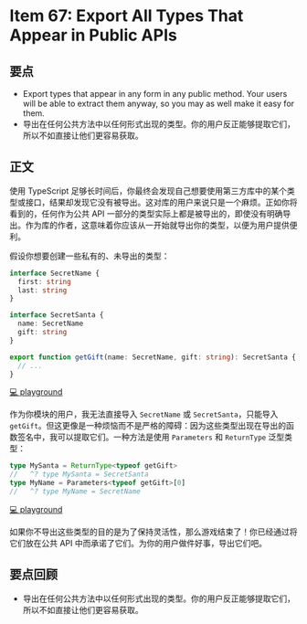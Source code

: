 # Item 67: Export All Types That Appear in Public APIs

## 要点

- Export types that appear in any form in any public method. Your users will be able to extract them anyway, so you may as well make it easy for them.
- 导出在任何公共方法中以任何形式出现的类型。你的用户反正能够提取它们，所以不如直接让他们更容易获取。

## 正文

使用 TypeScript 足够长时间后，你最终会发现自己想要使用第三方库中的某个类型或接口，结果却发现它没有被导出。这对库的用户来说只是一个麻烦。正如你将看到的，任何作为公共 API 一部分的类型实际上都是被导出的，即使没有明确导出。作为库的作者，这意味着你应该从一开始就导出你的类型，以便为用户提供便利。

假设你想要创建一些私有的、未导出的类型：

```ts
interface SecretName {
  first: string
  last: string
}

interface SecretSanta {
  name: SecretName
  gift: string
}

export function getGift(name: SecretName, gift: string): SecretSanta {
  // ...
}
```

[💻 playground](https://www.typescriptlang.org/play/?ts=5.4.5#code/JYOwLgpgTgZghgYwgAgMoQVCYBycC2KA3gFDLIzBQDOYAXMrVKAOYDcZyANnLQ06w4BfEiVCRYiFOkzZUccHGSlyIAhAYysudR3ItgMeozDMQ7EiJIQAHgAcA9lDAUAriARhgDkMhbYAcUMwAAo1Qk0MbTxCABo-YP5TVgBKSNkweUVlTgB6XOQAYQB5AFkABQAlAFFUVE5tVyhfFXJkcI0ctrbKGmMAcgARBX7Yzm6ePmR+gDURse6hBbaDIwZ+0sQAIQcHAGtkcqgHUc4hPWR85GqcQctRIA)

作为你模块的用户，我无法直接导入 `SecretName` 或 `SecretSanta`，只能导入 `getGift`。但这更像是一种烦恼而不是严格的障碍：因为这些类型出现在导出的函数签名中，我可以提取它们。一种方法是使用 `Parameters` 和 `ReturnType` 泛型类型：

```ts
type MySanta = ReturnType<typeof getGift>
//   ^? type MySanta = SecretSanta
type MyName = Parameters<typeof getGift>[0]
//   ^? type MyName = SecretName
```

[💻 playground](https://www.typescriptlang.org/play/?ts=5.4.5#code/JYOwLgpgTgZghgYwgAgMoQVCYBycC2KA3gFDLIzBQDOYAXMrVKAOYDcZyANnLQ06w4BfEiVCRYiFOkzZUccHGSlyIAhAYysudR3ItgMeozDMQ7EiJIQAHgAcA9lDAUAriARhgDkMhbYAcUMwAAo1Qk0MbTxCABo-YP5TVgBKSNkweUVlTgB6XOQAYQB5AFkABQAlAFFUVE5tVyhfFXJkcI0ctrbKGmMAcgARBX7Yzm6ePmR+gDURse6hBbaDIwZ+0sQAIQcHAGtkcqgHUc4hPWR85GqcQctRMABPOxRSx6ywJQBeZErsJpAABVnhAADxPF4OGB+QLBAB8HCu5AAegB+ZAQ17vBSfZA-LRyHFwEiY5BvGIoH7lOBQdQSajgkFQmFgIJGOEAbQADABdREFFHo0nk9R4tBRbAUkhAA)

如果你不导出这些类型的目的是为了保持灵活性，那么游戏结束了！你已经通过将它们放在公共 API 中而承诺了它们。为你的用户做件好事，导出它们吧。

## 要点回顾

- 导出在任何公共方法中以任何形式出现的类型。你的用户反正能够提取它们，所以不如直接让他们更容易获取。
